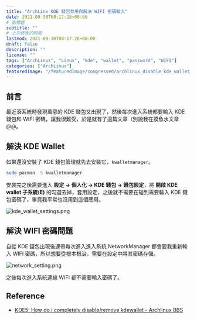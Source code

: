 ```yaml
---
title: "ArchLinx KDE 錢包禁用與解決 WIFI 密碼輸入"
date: 2021-09-30T08:17:28+08:00
# 副標題
subtitle: ""
# 上次修改的時間
lastmod: 2021-09-30T08:17:26+08:00
draft: false
description: ""
license: ""
tags: ["ArchLinux", "Linux", "kde", "wallet", "password", "WIFI"]
categories: ["ArchLinux"]
featuredImage: "/featuredImage/compressed/archlinux_disable_kde_wallet_and_no_password_wifi.png"
---
```


## 前言

最近滾系統時發現萬惡的 KDE 錢包又出現了，然後每次進入系統都要輸入 KDE 錢包和 WIFI 密碼，讓我很難受，於是就有了這篇文章（別說我在摸魚水文章 @@。

## 解決 KDE Wallet

如果還沒安裝了 KDE 錢包管理就先去安裝它，`kwalletmanager`。

```zsh
sudo pacman -S kwalletmanager
```

安裝完之後需要進入 **設定 -> 個人化 -> KDE 錢包 -> 錢包設定**，將 **開啟 KDE wallet 子系統(E)** 的勾選去掉，套用設定，之後就不需要在碰到需要輸入 KDE 錢包密碼了，畢竟我平常也沒用到這個應用。

![kde_wallet_settings.png](https://imgpoi.com/i/K0UIKM.png "KDE 錢包設定")

## 解決 WIFI 密碼問題

自從 KDE 錢包出現後連帶每次進入進入系統 NetworkManager 都會要我重新輸入 WIFI 密碼，所以想要從根本根治，需要在設定中將其密碼存儲。

![network_setting.png](https://imgpoi.com/i/K0UGO2.png "網路設定")

之後每次進入系統連線 WIFI 都不需要輸入密碼了。

## Reference

- [KDE5: How do i completely disable/remove kdewallet - Archlinux BBS](https://bbs.archlinux.org/viewtopic.php?id=202174)